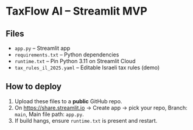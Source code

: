 # TaxFlow AI – Streamlit MVP

## Files
- `app.py` – Streamlit app
- `requirements.txt` – Python dependencies
- `runtime.txt` – Pin Python 3.11 on Streamlit Cloud
- `tax_rules_il_2025.yaml` – Editable Israeli tax rules (demo)

## How to deploy
1) Upload these files to a **public** GitHub repo.  
2) On https://share.streamlit.io → Create app → pick your repo, Branch: `main`, Main file path: `app.py`.  
3) If build hangs, ensure `runtime.txt` is present and restart.
